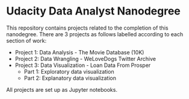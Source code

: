 # Udacity Data Analyst Nanodegree

This repository contains projects related to the completion of this nanodegree. There are 3 projects as follows labelled according to each section of work:

* Project 1: Data Analysis - The Movie Database (10K)
* Project 2: Data Wrangling - WeLoveDogs Twitter Archive
* Project 3: Data Visualization - Loan Data From Prosper
  *   Part 1: Exploratory data visualization
  *   Part 2: Explanatory data visualization

All projects are set up as Jupyter notebooks.
